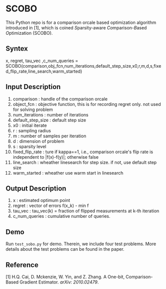 # SCOBO
This Python repo is for a comparison orcale based optimization algorithm introduced in [1], which is coined *S*parsity-aware *Co*mparison-*B*ased *O*ptimization (SCOBO).


## Syntex
x, regret, tau_vec ,c_num_queries = SCOBO(comparison,obj_fcn,num_iterations,default_step_size,x0,r,m,d,s,fixed_flip_rate,line_search,warm_started)

## Input Description
1. comparison : handle of the comparison orcale
1. object_fcn : objective function, this is for recording regret only. not used for solving problem
1. num_iterations : number of iterations
1. default_step_size : default step size
1. x0 : initial iterate
1. r : sampling radius
1. m : number of samples per iteration
1. d : dimension of problem
1. s : sparsity level
1. fixed_flip_rate : ture if kappa==1, i.e., comparison orcale's flip rate is independent to |f(x)-f(y)|; otherwise false
1. line_search : wheather linesearch for step size. if not, use default step size
1. warm_started : wheather use warm start in linesearch
     
## Output Description
1. x : estimated optimum point 
1. regret : vector of errors f(x_k) - min f
1. tau_vec : tau_vec(k) = fraction of flipped measurements at k-th iteration
1. c_num_queries : cumulative number of queries.

## Demo
Run `test_sobo.py` for demo. Therein, we include four test problems. More details about the test problems can be found in the paper. 


## Reference
[1] H.Q. Cai, D. Mckenzie, W. Yin, and Z. Zhang. A One-bit, Comparison-Based Gradient Estimator. *arXiv: 2010.02479*.
